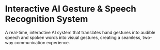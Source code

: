 
# Interactive AI Gesture & Speech Recognition System

A real-time, interactive AI system that translates hand gestures into audible speech and spoken words into visual gestures, creating a seamless, two-way communication experience.

